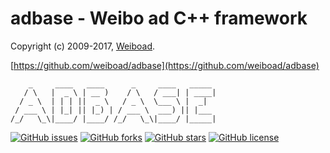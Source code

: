 adbase - Weibo ad C++ framework
==================================================

Copyright (c) 2009-2017, [Weiboad](http://www.weibo.com/).

[https://github.com/weiboad/adbase](https://github.com/weiboad/adbase)

```
    _     ____   ____      _     ____   _____ 
   / \   |  _ \ | __ )    / \   / ___| | ____|
  / _ \  | | | ||  _ \   / _ \  \___ \ |  _|  
 / ___ \ | |_| || |_) | / ___ \  ___) || |___ 
/_/   \_\|____/ |____/ /_/   \_\|____/ |_____|
```

[![GitHub issues](https://img.shields.io/github/issues/weiboad/adbase.svg)](https://github.com/weiboad/adbase/issues)
[![GitHub forks](https://img.shields.io/github/forks/weiboad/adbase.svg)](https://github.com/weiboad/adbase/network)
[![GitHub stars](https://img.shields.io/github/stars/weiboad/adbase.svg)](https://github.com/weiboad/adbase/stargazers)
[![GitHub license](https://img.shields.io/badge/license-Apache%202-blue.svg)](https://raw.githubusercontent.com/weiboad/adbase/master/LICENSE)

